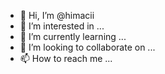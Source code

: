 - 👋 Hi, I’m @himacii
- 👀 I’m interested in ...
- 🌱 I’m currently learning ...
- 💞️ I’m looking to collaborate on ...
- 📫 How to reach me ...

<!---
himacii/himacii is a ✨ special ✨ repository because its `README.md` (this file) appears on your GitHub profile.
You can click the Preview link to take a look at your changes.
--->
